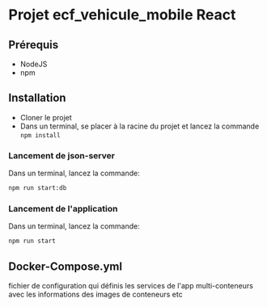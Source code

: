 # Projet ecf_vehicule_mobile React

## Prérequis

- NodeJS
- npm

## Installation

- Cloner le projet
- Dans un terminal, se placer à la racine du projet et lancez la commande `npm install`

### Lancement de json-server

Dans un terminal, lancez la commande:
```bash
npm run start:db
```


### Lancement de l'application

Dans un terminal, lancez la commande:
```bash
npm run start
```

## Docker-Compose.yml

fichier de configuration qui définis les services de l'app multi-conteneurs avec les informations des images de conteneurs etc 

